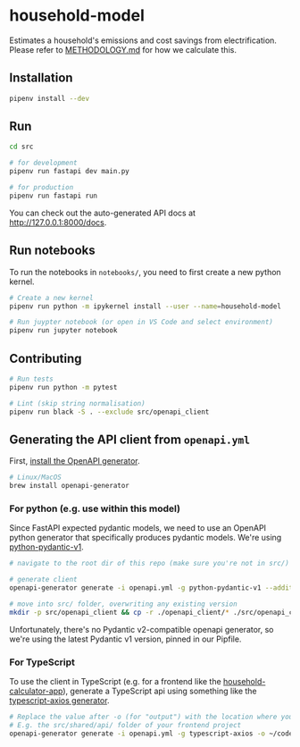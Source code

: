 # household-model

Estimates a household's emissions and cost savings from electrification. Please refer to [METHODOLOGY.md](METHODOLOGY.md) for how we calculate this.

## Installation

```bash
pipenv install --dev
```

## Run

```bash
cd src

# for development
pipenv run fastapi dev main.py

# for production
pipenv run fastapi run
```

You can check out the auto-generated API docs at http://127.0.0.1:8000/docs.

## Run notebooks

To run the notebooks in `notebooks/`, you need to first create a new python kernel.

```bash
# Create a new kernel
pipenv run python -m ipykernel install --user --name=household-model

# Run juypter notebook (or open in VS Code and select environment)
pipenv run jupyter notebook
```


## Contributing

```bash
# Run tests
pipenv run python -m pytest

# Lint (skip string normalisation)
pipenv run black -S . --exclude src/openapi_client
```

## Generating the API client from `openapi.yml`

First, [install the OpenAPI generator](https://openapi-generator.tech/docs/installation/).

```bash
# Linux/MacOS
brew install openapi-generator
```

### For python (e.g. use within this model)

Since FastAPI expected pydantic models, we need to use an OpenAPI python generator that specifically produces pydantic models. We're using [python-pydantic-v1](https://github.com/OpenAPITools/openapi-generator/blob/master/docs/generators/python-pydantic-v1.md).

```bash
# navigate to the root dir of this repo (make sure you're not in src/)

# generate client
openapi-generator generate -i openapi.yml -g python-pydantic-v1 --additional-properties=generateSourceCodeOnly=true

# move into src/ folder, overwriting any existing version
mkdir -p src/openapi_client && cp -r ./openapi_client/* ./src/openapi_client && rm -R ./openapi_client/
```

Unfortunately, there's no Pydantic v2-compatible openapi generator, so we're using the latest Pydantic v1 version, pinned in our Pipfile.

### For TypeScript

To use the client in TypeScript (e.g. for a frontend like the [household-calculator-app](https://github.com/rewiring-nz/household-calculator-app)), generate a TypeScript api using something like the [typescript-axios generator](https://openapi-generator.tech/docs/generators/typescript-axios).

```bash
# Replace the value after -o (for "output") with the location where you want the client to go.
# E.g. the src/shared/api/ folder of your frontend project
openapi-generator generate -i openapi.yml -g typescript-axios -o ~/code/household-calculator-app/src/shared/api/openapi-client/
```